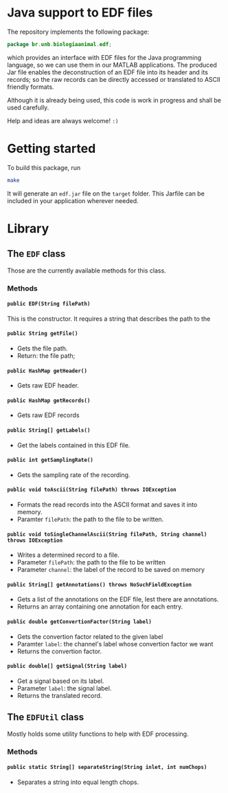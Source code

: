 # Java support to EDF files

The repository implements the following package:

``` java
package br.unb.biologiaanimal.edf;
```

which provides an interface with EDF files for the Java programming language, so we can use them in our MATLAB applications. The produced Jar file enables the deconstruction of an EDF file into its header and its records; so the raw records can be directly accessed or translated to ASCII friendly formats.

Although it is already being used, this code is work in progress and shall be used carefully.

Help and ideas are always welcome! `:)`

# Getting started

To build this package, run

``` sh
make
```

It will generate an `edf.jar` file on the `target` folder. This Jarfile can be included in your application wherever needed.

# Library

## The `EDF` class ##

Those are the currently available methods for this class.

### Methods ###

#### `public EDF(String filePath)` ####

This is the constructor. It requires a string that describes the path to the

#### `public String getFile()` ####

- Gets the file path.
- Return: the file path;

#### `public HashMap getHeader()` ####

- Gets raw EDF header.

#### `public HashMap getRecords()` ####

- Gets raw EDF records

#### `public String[] getLabels()` ####

- Get the labels contained in this EDF file.

#### `public int getSamplingRate()` ####

- Gets the sampling rate of the recording.


#### `public void toAscii(String filePath) throws IOException` ####

- Formats the read records into the ASCII format and saves it into memory.
- Paramter `filePath`: the path to the file to be written.

#### `public void toSingleChannelAscii(String filePath, String channel) throws IOException` ####

* Writes a determined record to a file.
* Parameter `filePath`: the path to the file to be written
* Parameter `channel`: the label of the record to be saved on memory


#### `public String[] getAnnotations() throws NoSuchFieldException` ####

* Gets a list of the annotations on the EDF file, lest there are annotations.
* Returns an array containing one annotation for each entry.

#### `public double getConvertionFactor(String label)` ####

* Gets the convertion factor related to the given label
* Paramter `label`: the channel's label whose convertion factor we want
* Returns the convertion factor.

#### `public double[] getSignal(String label)` ####

* Get a signal based on its label.
* Parameter `label`: the signal label.
* Returns the translated record.

## The `EDFUtil` class

Mostly holds some utility functions to help with EDF processing.

### Methods

#### `public static String[] separateString(String inlet, int numChops)`

* Separates a string into equal length chops.
